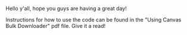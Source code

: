 Hello y'all, hope you guys are having a great day!

Instructions for how to use the code can be found in the "Using Canvas Bulk Downloader" pdf file. Give it a read!
